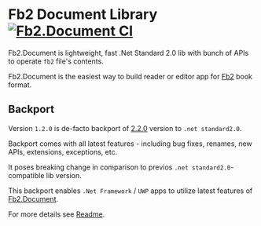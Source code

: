# Fb2 Document Library&nbsp;[![Fb2.Document CI](https://github.com/Overrided/Fb2.Document/actions/workflows/ci_build.yml/badge.svg)](https://github.com/Overrided/Fb2.Document/actions/workflows/ci_build.yml)

Fb2.Document is lightweight, fast .Net Standard 2.0 lib with bunch of APIs to operate `fb2` file's contents.

Fb2.Document is the easiest way to build reader or editor app for [Fb2](https://en.wikipedia.org/wiki/FictionBook) book format.

## Backport

Version `1.2.0` is de-facto backport of [2.2.0](https://github.com/Overrided/Fb2.Document/releases/tag/v2.2.0) version to `.net standard2.0`.

Backport comes with all latest features - including bug fixes, renames, new APIs, extensions, exceptions, etc.

It poses breaking change in comparison to previos `.net standard2.0`-compatible lib version.

This backport enables `.Net Framework` / `UWP` apps to utilize latest features of [Fb2.Document](https://github.com/Overrided/Fb2.Document).

For more details see [Readme](https://github.com/Overrided/Fb2.Document).